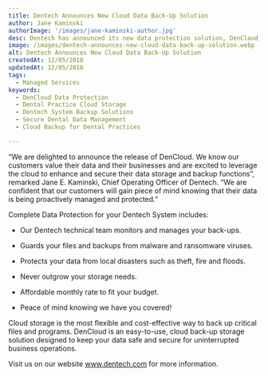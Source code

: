 ```yaml
---
title: Dentech Announces New Cloud Data Back-Up Solution
author: Jane Kaminski
authorImage: '/images/jane-kaminski-author.jpg'
desc: Dentech has announced its new data protection solution, DenCloud, that will manage your dental practices back-ups so that you can concentrate on your patients.
image: /images/dentech-announces-new-cloud-data-back-up-solution.webp
alt: Dentech Announces New Cloud Data Back-Up Solution
createdAt: 12/05/2018
updatedAt: 12/05/2018
tags:
  - Managed Services
keywords:
  - DenCloud Data Protection
  - Dental Practice Cloud Storage
  - Dentech System Backup Solutions
  - Secure Dental Data Management
  - Cloud Backup for Dental Practices

---
```

“We are delighted to announce the release of DenCloud. We know our customers value their data and their businesses and are excited to leverage the cloud to enhance and secure their data storage and backup functions”, remarked Jane E. Kaminski, Chief Operating Officer of Dentech. “We are confident that our customers will gain piece of mind knowing that their data is being proactively managed and protected.”

Complete Data Protection for your Dentech System includes:

- Our Dentech technical team monitors and manages your back-ups.

- Guards your files and backups from malware and ransomware viruses.

- Protects your data from local disasters such as theft, fire and floods.

- Never outgrow your storage needs.

- Affordable monthly rate to fit your budget.

- Peace of mind knowing we have you covered!

Cloud storage is the most flexible and cost-effective way to back up critical files and programs. DenCloud is an easy-to-use, cloud back-up storage solution designed to keep your data safe and secure for uninterrupted business operations.

Visit us on our website www.dentech.com for more information.
